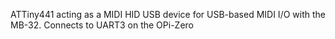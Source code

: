 ATTiny441 acting as a MIDI HID USB device for USB-based MIDI I/O with the MB-32.  Connects to UART3 on the OPi-Zero
